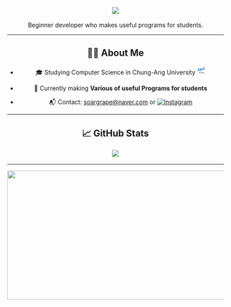 <div align="center">

<img src="https://capsule-render.vercel.app/api?type=waving&height=300&color=gradient&text=soargrape10" />

Beginner developer who makes useful programs for students.

---

## 🧑‍💻 About Me
- 🎓 Studying Computer Science in Chung-Ang University <img src="https://github.com/soargrape10/soargrape10/blob/main/assets/IMG_0526.jpeg?raw=true" width="20px" height="20px" />

- 🌱 Currently making **Various of useful Programs for students**
- 📬 Contact: soargrape@naver.com or [![Instagram](https://img.shields.io/badge/Instagram-E4405F?style=flat&logo=Instagram&logoColor=white)](https://instagram.com/bellluugaa)

---

## 📈 GitHub Stats

<img src="https://github-readme-stats.vercel.app/api?username=soargrape10&show_icons=true&theme=default" width="400px" />

---

<a href="https://www.gitanimals.org/en_US?utm_medium=image&utm_source=soargrape10&utm_content=farm">
<img
  src="https://render.gitanimals.org/farms/soargrape10"
  width="600"
  height="300"
/>
</a>

</div>
